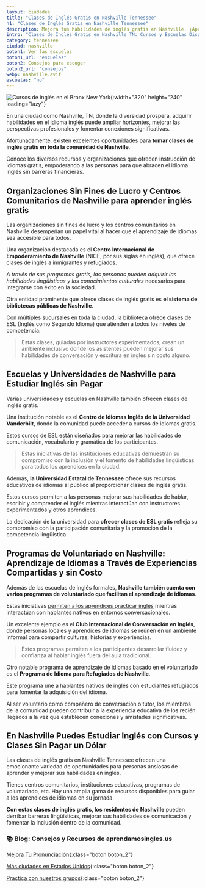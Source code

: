 ```yaml
---
layout: ciudades
title: "Clases de Inglés Gratis en Nashville Tennessee"
h1: "Clases de Inglés Gratis en Nashville Tennessee"
description: Mejora tus habilidades de inglés gratis en Nashville. ¡Aprende ahora y habla como un nativo en poco tiempo! Expande tus oportunidades laborales.
intro: "Clases de Inglés Gratis en Nashville TN: Cursos y Escuelas Disponibles"
category: tennessee
ciudad: nashville
boton1: Ver las escuelas
boton1_url: "escuelas"
boton2: Consejos para escoger
boton2_url: "consejos"
webp: nashville.avif
escuelas: "no"
---
```

![Cursos de inglés en el Bronx New York]({{site.baseurl}}/img/{{page.webp}} "Clases inglés {{page.ciudad|capitalize}}"){:width="320" height="240" loading="lazy"}

En una ciudad como Nashville, TN, donde la diversidad prospera, adquirir habilidades en el idioma inglés puede ampliar horizontes, mejorar las perspectivas profesionales y fomentar conexiones significativas.

Afortunadamente, existen excelentes oportunidades para **tomar clases de inglés gratis en toda la comunidad de Nashville**.

Conoce los diversos recursos y organizaciones que ofrecen instrucción de idiomas gratis, empoderando a las personas para que abracen el idioma inglés sin barreras financieras.

## Organizaciones Sin Fines de Lucro y Centros Comunitarios de Nashville para aprender inglés gratis

Las organizaciones sin fines de lucro y los centros comunitarios en Nashville desempeñan un papel vital al hacer que el aprendizaje de idiomas sea accesible para todos.

Una organización destacada es el **Centro Internacional de Empoderamiento de Nashville** (NICE, por sus siglas en inglés), que ofrece clases de inglés a inmigrantes y refugiados.

*A través de sus programas gratis, las personas pueden adquirir las habilidades lingüísticas y los conocimientos culturales* necesarios para integrarse con éxito en la sociedad.

Otra entidad prominente que ofrece clases de inglés gratis es **el sistema de bibliotecas públicas de Nashville**.

Con múltiples sucursales en toda la ciudad, la biblioteca ofrece clases de ESL (Inglés como Segundo Idioma) que atienden a todos los niveles de competencia.

>Estas clases, guiadas por instructores experimentados, crean un ambiente inclusivo donde los asistentes pueden mejorar sus habilidades de conversación y escritura en inglés sin costo alguno.

## Escuelas y Universidades de Nashville para Estudiar Inglés sin Pagar

Varias universidades y escuelas en Nashville también ofrecen clases de inglés gratis.

Una institución notable es el **Centro de Idiomas Inglés de la Universidad Vanderbilt**, donde la comunidad puede acceder a cursos de idiomas gratis.

Estos cursos de ESL están diseñados para mejorar las habilidades de comunicación, vocabulario y gramática de los participantes.

>Estas iniciativas de las instituciones educativas demuestran su compromiso con la inclusión y el fomento de habilidades lingüísticas para todos los aprendices en la ciudad.

Además, **la Universidad Estatal de Tennessee** ofrece sus recursos educativos de idiomas al público al proporcionar clases de inglés gratis.

Estos cursos permiten a las personas mejorar sus habilidades de hablar, escribir y comprender el inglés mientras interactúan con instructores experimentados y otros aprendices.

La dedicación de la universidad para **ofrecer clases de ESL gratis** refleja su compromiso con la participación comunitaria y la promoción de la competencia lingüística.

## Programas de Voluntariado en Nashville: Aprendizaje de Idiomas a Través de Experiencias Compartidas y sin Costo

Además de las escuelas de inglés formales, **Nashville también cuenta con varios programas de voluntariado que facilitan el aprendizaje de idiomas**.

Estas iniciativas [permiten a los aprendices practicar inglés]({{'clases-en-linea'|relative_url}}) mientras interactúan con hablantes nativos en entornos conversacionales.

Un excelente ejemplo es el **Club Internacional de Conversación en Inglés**, donde personas locales y aprendices de idiomas se reúnen en un ambiente informal para compartir culturas, historias y experiencias.

>Estos programas permiten a los participantes desarrollar fluidez y confianza al hablar inglés fuera del aula tradicional.

Otro notable programa de aprendizaje de idiomas basado en el voluntariado es el **Programa de Idioma para Refugiados de Nashville**.

Este programa une a hablantes nativos de inglés con estudiantes refugiados para fomentar la adquisición del idioma.

Al ser voluntario como compañero de conversación o tutor, los miembros de la comunidad pueden contribuir a la experiencia educativa de los recién llegados a la vez que establecen conexiones y amistades significativas.

## En Nashville Puedes Estudiar Inglés con Cursos y Clases Sin Pagar un Dólar

Las clases de inglés gratis en Nashville Tennessee ofrecen una emocionante variedad de oportunidades para personas ansiosas de aprender y mejorar sus habilidades en inglés.

Tienes centros comunitarios, instituciones educativas, programas de voluntariado, etc. Hay una amplia gama de recursos disponibles para guiar a los aprendices de idiomas en su jornada.

**Con estas clases de inglés gratis, los residentes de Nashville** pueden derribar barreras lingüísticas, mejorar sus habilidades de comunicación y fomentar la inclusión dentro de la comunidad.

### 📚 Blog: Consejos y Recursos de aprendamosingles.us

[Mejora Tu Pronunciación]({{'blog'|relative_url}}){:class="boton boton_2"}

[Más ciudades en Estados Unidos]({{'escuelas'|relative_url}}){:class="boton boton_2"}

[Practica con nuestros grupos]({{'clases-en-linea'|relative_url}}){:class="boton boton_2"}
